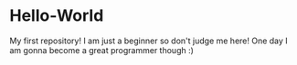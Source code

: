 # Hello-World
My first repository!
I am just a beginner so don't judge me here!
One day I am gonna become a great programmer though :)

